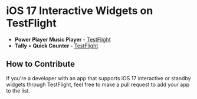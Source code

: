 # iOS 17 Interactive Widgets on TestFlight

- **Power Player Music Player** - [TestFlight](https://testflight.apple.com/join/U5KJ4ejE)
- **Tally** • **Quick Counter -** [TestFlight](https://testflight.apple.com/join/zbUiqcxg)

## How to Contribute

If you're a developer with an app that supports iOS 17 interactive or standby widgets through TestFlight, feel free to make a pull request to add your app to the list.
